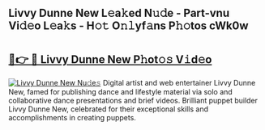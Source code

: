 ## Livvy Dunne New L𝚎a𝚔ed N𝚞𝚍e - Part-vnu Vi𝚍𝚎o L𝚎a𝚔s - H𝚘𝚝 O𝚗𝚕yf𝚊ns P𝚑𝚘tos cWk0w

# <h2><a href="http://kf3d2ua.oniu.top/?m=Livvy+Dunne+New">🔗👉 🔴 Livvy Dunne New P𝚑ot𝚘𝚜 V𝚒d𝚎o</a></h2>

[![Livvy Dunne New Nu𝚍e𝚜](https://i.imgur.com/0qMVB7G.gif)](http://kf3d2ua.oniu.top/?m=Livvy+Dunne+New)
Digital artist and web entertainer Livvy Dunne New, famed for publishing dance and lifestyle material via solo and collaborative dance presentations and brief videos. Brilliant puppet builder Livvy Dunne New, celebrated for their exceptional skills and accomplishments in creating puppets.  
